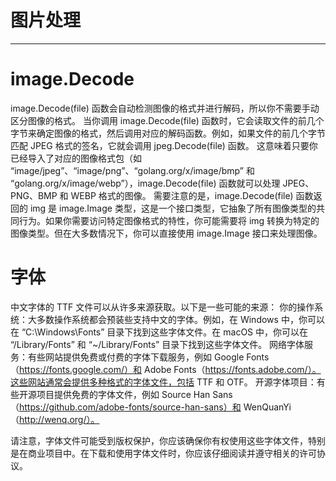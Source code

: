 # 图片处理
---

# image.Decode
image.Decode(file) 函数会自动检测图像的格式并进行解码，所以你不需要手动区分图像的格式。
当你调用 image.Decode(file) 函数时，它会读取文件的前几个字节来确定图像的格式，然后调用对应的解码函数。例如，如果文件的前几个字节匹配 JPEG 格式的签名，它就会调用 jpeg.Decode(file) 函数。
这意味着只要你已经导入了对应的图像格式包（如 “image/jpeg”、“image/png”、“golang.org/x/image/bmp” 和 “golang.org/x/image/webp”），image.Decode(file) 函数就可以处理 JPEG、PNG、BMP 和 WEBP 格式的图像。
需要注意的是，image.Decode(file) 函数返回的 img 是 image.Image 类型，这是一个接口类型，它抽象了所有图像类型的共同行为。如果你需要访问特定图像格式的特性，你可能需要将 img 转换为特定的图像类型。但在大多数情况下，你可以直接使用 image.Image 接口来处理图像。


# 字体
中文字体的 TTF 文件可以从许多来源获取。以下是一些可能的来源：
你的操作系统：大多数操作系统都会预装些支持中文的字体。例如，在 Windows 中，你可以在 “C:\Windows\Fonts” 目录下找到这些字体文件。在 macOS 中，你可以在 “/Library/Fonts” 和 “~/Library/Fonts” 目录下找到这些字体文件。
网络字体服务：有些网站提供免费或付费的字体下载服务，例如 Google Fonts（https://fonts.google.com/）和 Adobe Fonts（https://fonts.adobe.com/）。这些网站通常会提供多种格式的字体文件，包括 TTF 和 OTF。
开源字体项目：有些开源项目提供免费的字体文件，例如 Source Han Sans（https://github.com/adobe-fonts/source-han-sans）和 WenQuanYi（http://wenq.org/）。

请注意，字体文件可能受到版权保护，你应该确保你有权使用这些字体文件，特别是在商业项目中。在下载和使用字体文件时，你应该仔细阅读并遵守相关的许可协议。
